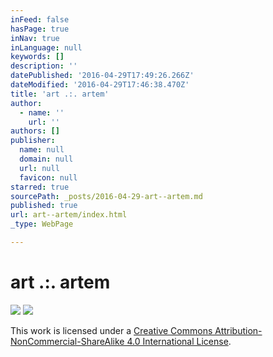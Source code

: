 ```yaml
---
inFeed: false
hasPage: true
inNav: true
inLanguage: null
keywords: []
description: ''
datePublished: '2016-04-29T17:49:26.266Z'
dateModified: '2016-04-29T17:46:38.470Z'
title: 'art .:. artem'
author:
  - name: ''
    url: ''
authors: []
publisher:
  name: null
  domain: null
  url: null
  favicon: null
starred: true
sourcePath: _posts/2016-04-29-art--artem.md
published: true
url: art--artem/index.html
_type: WebPage

---
```

# art .:. artem
![](https://s3-us-west-2.amazonaws.com/the-grid-img/p/7cd921e13f6e2ded2ac57f51b941f430d92928ba.jpg)
![](https://the-grid-user-content.s3-us-west-2.amazonaws.com/4e239fff-0f44-4f66-a895-03e3caa33008.jpg)

This work is licensed under a [Creative Commons Attribution-NonCommercial-ShareAlike 4.0 International License][0].

[0]: http://creativecommons.org/licenses/by-nc-sa/4.0/